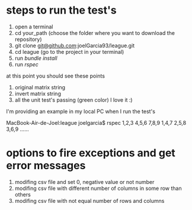 # steps to run the test's


1) open a terminal
2) cd your_path (choose the folder where you want to download the repository)
3) git clone git@github.com:joelGarcia93/league.git
4) cd league (go to the project in your terminal)
5) run *bundle install* 
6) run *rspec*

at this point you should see these points

1) original matrix string
2) invert matrix string
3) all the unit test's passing (green color) I love it :)


I'm providing an example in my local PC when I run the test's

MacBook-Air-de-Joel:league joelgarcia$ rspec
1,2,3
4,5,6
7,8,9
1,4,7
2,5,8
3,6,9
......


# options to fire exceptions and get error messages

1) modifing csv file and set 0, negative value or not number
2) modifing csv file with different number of columns in some row than others
3) modifing csv file with not equal number of rows and columns
